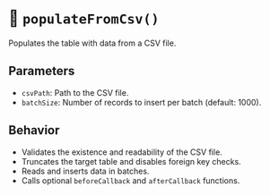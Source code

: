 # 📂 `populateFromCsv()`

Populates the table with data from a CSV file.

## Parameters
- `csvPath`: Path to the CSV file.
- `batchSize`: Number of records to insert per batch (default: 1000).

## Behavior
- Validates the existence and readability of the CSV file.
- Truncates the target table and disables foreign key checks.
- Reads and inserts data in batches.
- Calls optional `beforeCallback` and `afterCallback` functions.
